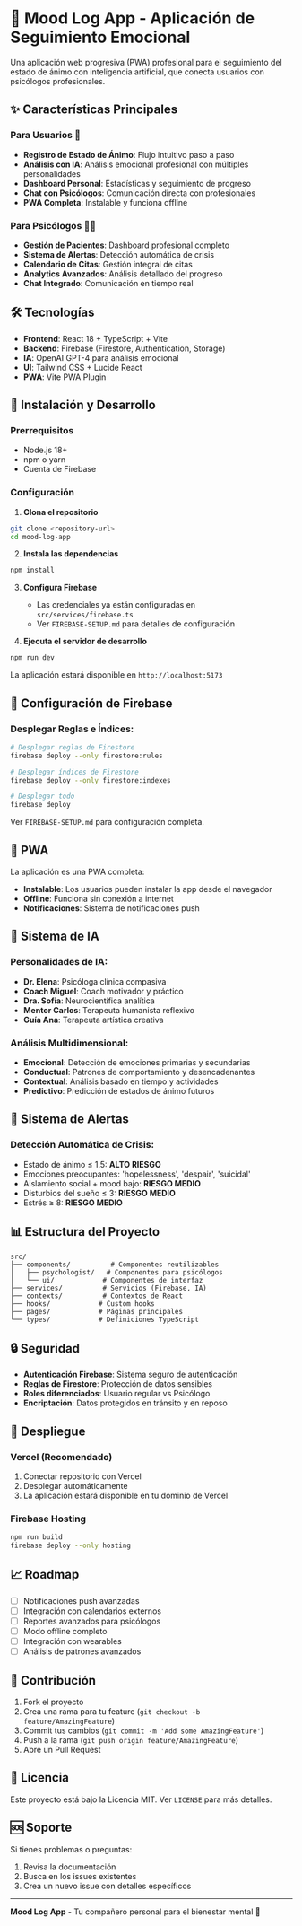 # 🧠 Mood Log App - Aplicación de Seguimiento Emocional

Una aplicación web progresiva (PWA) profesional para el seguimiento del estado de ánimo con inteligencia artificial, que conecta usuarios con psicólogos profesionales.

## ✨ **Características Principales**

### **Para Usuarios** 👥

- **Registro de Estado de Ánimo**: Flujo intuitivo paso a paso
- **Análisis con IA**: Análisis emocional profesional con múltiples personalidades
- **Dashboard Personal**: Estadísticas y seguimiento de progreso
- **Chat con Psicólogos**: Comunicación directa con profesionales
- **PWA Completa**: Instalable y funciona offline

### **Para Psicólogos** 👨‍⚕️

- **Gestión de Pacientes**: Dashboard profesional completo
- **Sistema de Alertas**: Detección automática de crisis
- **Calendario de Citas**: Gestión integral de citas
- **Analytics Avanzados**: Análisis detallado del progreso
- **Chat Integrado**: Comunicación en tiempo real

## 🛠️ **Tecnologías**

- **Frontend**: React 18 + TypeScript + Vite
- **Backend**: Firebase (Firestore, Authentication, Storage)
- **IA**: OpenAI GPT-4 para análisis emocional
- **UI**: Tailwind CSS + Lucide React
- **PWA**: Vite PWA Plugin

## 🚀 **Instalación y Desarrollo**

### **Prerrequisitos**

- Node.js 18+
- npm o yarn
- Cuenta de Firebase

### **Configuración**

1. **Clona el repositorio**

```bash
git clone <repository-url>
cd mood-log-app
```

2. **Instala las dependencias**

```bash
npm install
```

3. **Configura Firebase**

   - Las credenciales ya están configuradas en `src/services/firebase.ts`
   - Ver `FIREBASE-SETUP.md` para detalles de configuración

4. **Ejecuta el servidor de desarrollo**

```bash
npm run dev
```

La aplicación estará disponible en `http://localhost:5173`

## 🔧 **Configuración de Firebase**

### **Desplegar Reglas e Índices:**

```bash
# Desplegar reglas de Firestore
firebase deploy --only firestore:rules

# Desplegar índices de Firestore
firebase deploy --only firestore:indexes

# Desplegar todo
firebase deploy
```

Ver `FIREBASE-SETUP.md` para configuración completa.

## 📱 **PWA**

La aplicación es una PWA completa:

- **Instalable**: Los usuarios pueden instalar la app desde el navegador
- **Offline**: Funciona sin conexión a internet
- **Notificaciones**: Sistema de notificaciones push

## 🧠 **Sistema de IA**

### **Personalidades de IA:**

- **Dr. Elena**: Psicóloga clínica compasiva
- **Coach Miguel**: Coach motivador y práctico
- **Dra. Sofia**: Neurocientífica analítica
- **Mentor Carlos**: Terapeuta humanista reflexivo
- **Guía Ana**: Terapeuta artística creativa

### **Análisis Multidimensional:**

- **Emocional**: Detección de emociones primarias y secundarias
- **Conductual**: Patrones de comportamiento y desencadenantes
- **Contextual**: Análisis basado en tiempo y actividades
- **Predictivo**: Predicción de estados de ánimo futuros

## 🚨 **Sistema de Alertas**

### **Detección Automática de Crisis:**

- Estado de ánimo ≤ 1.5: **ALTO RIESGO**
- Emociones preocupantes: 'hopelessness', 'despair', 'suicidal'
- Aislamiento social + mood bajo: **RIESGO MEDIO**
- Disturbios del sueño ≤ 3: **RIESGO MEDIO**
- Estrés ≥ 8: **RIESGO MEDIO**

## 📊 **Estructura del Proyecto**

```
src/
├── components/          # Componentes reutilizables
│   ├── psychologist/   # Componentes para psicólogos
│   └── ui/            # Componentes de interfaz
├── services/          # Servicios (Firebase, IA)
├── contexts/          # Contextos de React
├── hooks/            # Custom hooks
├── pages/            # Páginas principales
└── types/            # Definiciones TypeScript
```

## 🔒 **Seguridad**

- **Autenticación Firebase**: Sistema seguro de autenticación
- **Reglas de Firestore**: Protección de datos sensibles
- **Roles diferenciados**: Usuario regular vs Psicólogo
- **Encriptación**: Datos protegidos en tránsito y en reposo

## 🚀 **Despliegue**

### **Vercel (Recomendado)**

1. Conectar repositorio con Vercel
2. Desplegar automáticamente
3. La aplicación estará disponible en tu dominio de Vercel

### **Firebase Hosting**

```bash
npm run build
firebase deploy --only hosting
```

## 📈 **Roadmap**

- [ ] Notificaciones push avanzadas
- [ ] Integración con calendarios externos
- [ ] Reportes avanzados para psicólogos
- [ ] Modo offline completo
- [ ] Integración con wearables
- [ ] Análisis de patrones avanzados

## 🤝 **Contribución**

1. Fork el proyecto
2. Crea una rama para tu feature (`git checkout -b feature/AmazingFeature`)
3. Commit tus cambios (`git commit -m 'Add some AmazingFeature'`)
4. Push a la rama (`git push origin feature/AmazingFeature`)
5. Abre un Pull Request

## 📄 **Licencia**

Este proyecto está bajo la Licencia MIT. Ver `LICENSE` para más detalles.

## 🆘 **Soporte**

Si tienes problemas o preguntas:

1. Revisa la documentación
2. Busca en los issues existentes
3. Crea un nuevo issue con detalles específicos

---

**Mood Log App** - Tu compañero personal para el bienestar mental 💙
